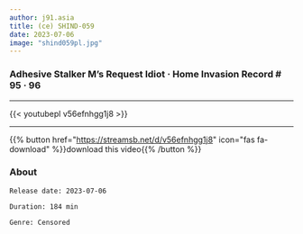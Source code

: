 ```yaml
---
author: j91.asia
title: (ce) SHIND-059
date: 2023-07-06
image: "shind059pl.jpg"
---
```


### Adhesive Stalker M’s Request Idiot · Home Invasion Record # 95 · 96
___

{{< youtubepl v56efnhgg1j8 >}}
___

{{% button href="https://streamsb.net/d/v56efnhgg1j8" icon="fas fa-download" %}}download this video{{% /button %}}
### About

`Release date: 2023-07-06`

`Duration: 184 min`

`Genre:	Censored`